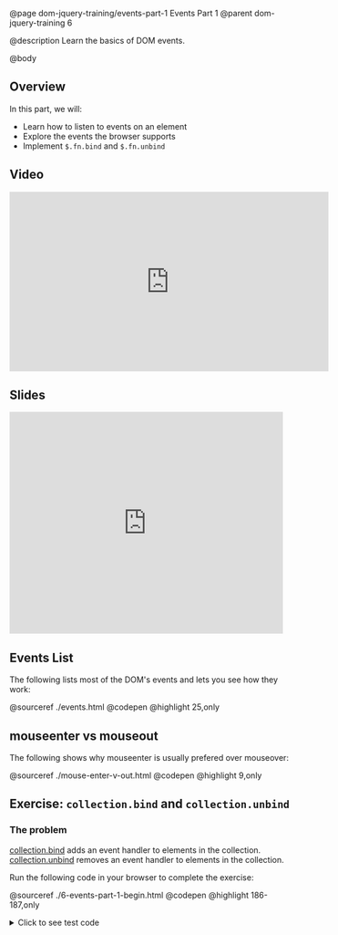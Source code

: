 @page dom-jquery-training/events-part-1 Events Part 1
@parent dom-jquery-training 6

@description Learn the basics of DOM events.

@body

## Overview

In this part, we will:

- Learn how to listen to events on an element
- Explore the events the browser supports
- Implement `$.fn.bind` and `$.fn.unbind`

## Video

<iframe width="560" height="315" src="https://www.youtube.com/embed/qoW-EYuESZA" frameborder="0" allow="accelerometer; autoplay; encrypted-media; gyroscope; picture-in-picture" allowfullscreen></iframe>

## Slides

<iframe src="https://docs.google.com/presentation/d/e/2PACX-1vQGzElV5YC_q8hOcumq38Xi4IeRDnK94gABK_KvFRGWSbdgeTMGtefBWUu1dfqiiKGY-_jejqONDiYe/embed?start=false&loop=false&delayms=3000" frameborder="0" width="480" height="389" allowfullscreen="true" mozallowfullscreen="true" webkitallowfullscreen="true"></iframe>

## Events List

The following lists most of the DOM's events and lets you see how they work:

@sourceref ./events.html
@codepen
@highlight 25,only

## mouseenter vs mouseout

The following shows why mouseenter is usually prefered over mouseover:

@sourceref ./mouse-enter-v-out.html
@codepen
@highlight 9,only


## Exercise: `collection.bind` and `collection.unbind`


### The problem

[collection.bind](http://api.jquery.com/bind/) adds an event handler to elements in the
collection. [collection.unbind](http://api.jquery.com/unbind/) removes an event handler to elements in the
collection.

Run the following code in your browser to complete the exercise:

@sourceref ./6-events-part-1-begin.html
@codepen
@highlight 186-187,only


<details>
<summary>Click to see test code</summary>
```js
QUnit.test('$.fn.bind and $.fn.unbind', function(){

	expect(2);

	$('#qunit-fixture').html('<div id="el">text</div>');

	var handler = function(ev){
		equal(this.nodeName.toLowerCase(), 'div', 'event called on div');
		equal(ev.type, 'click', 'click event');
	}

	$('#el').bind('click',handler);


	clickIt( $('#el')[0] );


	$('#el').unbind('click',handler);

	clickIt( $('#el')[0] );
});
```
</details>

### What you need to know

- [addEventListener](https://developer.mozilla.org/en-US/docs/Web/API/EventTarget/addEventListener)
  adds an event listener to a target element:

  ```html
  <div> click me </div>
  <script type="module">
  document.body.addEventListener("click", function(event){
    console.log(event.target, "clicked");
  }, false);
  </script>
  ```
  @codepen

- [removeEventListener](https://developer.mozilla.org/en-US/docs/Web/API/EventTarget/removeEventListener)
  removes an event listener to a target element.  The following removes the `handler` event
  handler after the first click.

  ```html
  <div> click me and I log only once </div>
  <script type="module">
  function handler(event) {
    console.log(event.target, "clicked");
    document.body.removeEventListener("click", handler, false);
  }
  document.body.addEventListener("click", handler, false);
  </script>
  ```
  @codepen

### The solution

@sourceref ./6-events-part-1-end.html
@codepen
@highlight 186-195,only

